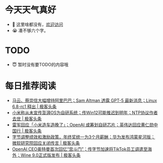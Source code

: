 # 今天天气真好
- 👋 这里啥都没有，[欢迎访问](https://zhangfeng-ola.github.io/)
- 😭 凑不够六个字。
<!---
- 👀 I’m interested in ...
- 🌱 I’m currently learning ...
- 💞️ I’m looking to collaborate on ...
- 📫 How to reach me ...
- 😇 I'm doing something ...

--->

# TODO 
- 😇 暂时没有要TODO的内容哦

<!---
zhangfeng-ola/zhangfeng-ola is a ✨ special ✨ repository because its `README.md` (this file) appears on your GitHub profile.
You can click the Preview link to take a look at your changes.
--->

# 每日推荐阅读
<!-- BLOG-POST-LIST:START -->
- [马云、蔡崇信大幅增持阿里巴巴；Sam Altman 透露 GPT-5 最新消息；​Linux 6.8-rc1 释出 | 极客头条](https://blog.csdn.net/weixin_39786569/article/details/135814150)
- [小米称从未宣传澎湃OS为自研系统；传Win12可能推迟到明年；NTP协议作者去世 | 极客头条](https://blog.csdn.net/weixin_39786569/article/details/135765391)
- [雷军回应「小米造车造晚了」；OpenAI 或筹划自研芯片；英伟达回应黄仁勋中国行 | 极客头条](https://blog.csdn.net/weixin_39786569/article/details/135743484)
- [字节调整绩效和激励政策，年终奖统一为3个月薪酬；华为发布鸿蒙星河版；微软研究院回应关闭传言 | 极客头条](https://blog.csdn.net/weixin_39786569/article/details/135689146)
- [OpenAI CEO奥特曼首次回忆“宫斗门”；传字节加速将TikTok员工调遣至海外；Wine 9.0正式版发布 | 极客头条](https://blog.csdn.net/weixin_39786569/article/details/135689018)
<!-- BLOG-POST-LIST:END -->


